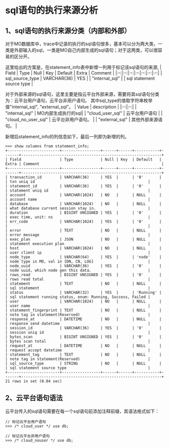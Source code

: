 # sql语句的执行来源分析

## 1、sql语句的执行来源分类（内部和外部）
对于MO数据库中，trace中记录的执行的sql语句很多，基本可以分为两大类，一类是外部输入的sql，一类是MO自己内部生成的sql语句；对于这两类，可以很容易的区分开。

这里给出的方案是，在statement_info表中新增一列用于标记该sql语句的来源,
| Field | Type | Null | Key | Default | Extra | Comment |
|:-:|:-:|:-:|:-:|:-:|:-:|:-:|
| sql_source_type | VARCHAR(36) | YES | | "internal_sql" | |  sql statement source type |

对于外部来源的sql语句，这里主要是指云平台外部来源，需要将其sql语句分类为：云平台用户语句，云平台非用户语句。
其中sql_type的值取字符串枚举值"internal_sql", "external_sql"。
| Value | description |
|:-:|:-:|
| "internal_sql" | MO内部生成执行的sql|
| "cloud_user_sql" | 云平台用户语句 |
| "cloud_no_user_sql" | 云平台非用户语句。 |
| "external_sql" | 其他外部来源语句。 |

新增后statement_info的列信息如下，最后一列即为新增的列。

```
>>> show columns from statement_info;
+-----------------------+-----------------+------+------+-----------+-------+--------------------------------------------------------------+
| Field                 | Type            | Null | Key  | Default   | Extra | Comment                                                      |
+-----------------------+-----------------+------+------+-----------+-------+--------------------------------------------------------------+
| transaction_id        | VARCHAR(36)     | YES  |      | '0'       |       | txn uniq id                                                  |
| statement_id          | VARCHAR(36)     | YES  |      | '0'       |       | statement uniq id                                            |
| account               | VARCHAR(1024)   | NO   |      | NULL      |       | account name                                                 |
| database              | VARCHAR(1024)   | NO   |      | NULL      |       | what database current session stay in.                       |
| duration              | BIGINT UNSIGNED | YES  |      | '0'       |       | exec time, unit: ns                                          |
| err_code              | VARCHAR(1024)   | YES  |      | '0'       |       |                                                              |
| error                 | TEXT            | NO   |      | NULL      |       | error message                                                |
| exec_plan             | JSON            | NO   |      | NULL      |       | statement execution plan                                     |
| host                  | VARCHAR(1024)   | NO   |      | NULL      |       | user client ip                                               |
| node_type             | VARCHAR(64)     | YES  |      | 'node'    |       | node type in MO, val in [DN, CN, LOG]                        |
| node_uuid             | VARCHAR(36)     | YES  |      | '0'       |       | node uuid, which node gen this data.                         |
| rows_read             | BIGINT UNSIGNED | YES  |      | '0'       |       | rows read total                                              |
| statement             | TEXT            | NO   |      | NULL      |       | sql statement                                                |
| status                | VARCHAR(32)     | YES  |      | 'Running' |       | sql statement running status, enum: Running, Success, Failed |
| user                  | VARCHAR(1024)   | NO   |      | NULL      |       | user name                                                    |
| statement_fingerprint | TEXT            | NO   |      | NULL      |       | note tag in statement(Reserved)                              |
| response_at           | DATETIME        | NO   |      | NULL      |       | response send datetime                                       |
| session_id            | VARCHAR(36)     | YES  |      | '0'       |       | session uniq id                                              |
| bytes_scan            | BIGINT UNSIGNED | YES  |      | '0'       |       | bytes scan total                                             |
| request_at            | DATETIME        | NO   |      | NULL      |       | request accept datetime                                      |
| statement_tag         | TEXT            | NO   |      | NULL      |       | note tag in statement(Reserved)                              |
| sql_source_type       | STRING          | NO   |      | NULL      |       | sql statement source type                                    |
+-----------------------+-----------------+------+------+-----------+-------+--------------------------------------------------------------+
21 rows in set (0.04 sec)
```

## 2、云平台语句语法
云平台传入的sql语句需要在每一个sql语句前添加注释前缀，其语法格式如下：
```
// 标记云平台用户语句
>>> /* cloud_user */ use db;

// 标记云平台非用户语句
>>> /* cloud_nouser */ use db;

```


